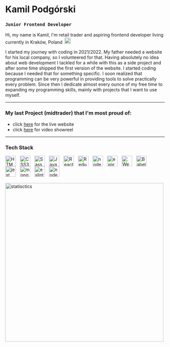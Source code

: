 # Kamil Podgórski

### **`Junior Frontend Developer`**

Hi, my name is Kamil, I'm retail trader and aspiring frontend developer living currently in Kraków, Poland <img style="display: inline-block; margin-left: 3px" width="20px" src="https://upload.wikimedia.org/wikipedia/en/1/12/Flag_of_Poland.svg">

I started my journey with coding in 2021/2022. My father needed a website for his local company, so I volunteered for that. Having absolutely no idea about web development I tackled for a while with this as a side project and after some time shipped the first version of the website. I started coding because I needed that for something specific. I soon realized that programming can be very powerful in providing tools to solve practically every problem. Since then I dedicate almost every ounce of my free time to expanding my programming skills, mainly with projects that I want to use myself.

---

### My last Project (midtrader) that I'm most proud of:

- click <a href="https://midtrader.fly.dev/">here</a> for the live website
- click <a href="https://midtrader.fly.dev/">here</a> for video showreel

---

### Tech Stack

<img align="left" alt="HTML5" title="HTML5" width="33px" style="padding-right:10px" src="https://cdn.jsdelivr.net/gh/devicons/devicon/icons/html5/html5-original.svg"/>
<img display="inline-block" align="left" alt="CSS3" title="CSS3" width="33px" style="padding-right:10px" src="https://cdn.jsdelivr.net/gh/devicons/devicon/icons/css3/css3-original.svg" />
<img align="left" alt="Sass" title="Sass" width="33px" style="padding-right:10px" src="https://cdn.jsdelivr.net/gh/devicons/devicon/icons/sass/sass-original.svg">
<img align="left" alt="JavaScript" title="JavaScript" width="33px" style="padding-right:10px" src="https://cdn.jsdelivr.net/gh/devicons/devicon/icons/javascript/javascript-original.svg">
<img align="left" alt="React" title="React" width="33px" style="padding-right:10px" src="https://cdn.jsdelivr.net/gh/devicons/devicon/icons/react/react-original.svg">
<img align="left" alt="Redux" title="Redux" width="33px" style="padding-right:10px" src="https://cdn.jsdelivr.net/gh/devicons/devicon/icons/redux/redux-original.svg" >
<img align="left" alt="node.js" title="node.js" width="33px" style="padding-right:10px" src="https://cdn.jsdelivr.net/gh/devicons/devicon/icons/nodejs/nodejs-original.svg">
<img align="left" alt="express.js" title="express.js" width="33px" style="padding-right:10px" src="https://cdn.jsdelivr.net/gh/devicons/devicon/icons/express/express-original.svg">
<img align="left" alt="Webpack" title="Webpack" width="33px" style="padding-right:10px" src="https://cdn.jsdelivr.net/gh/devicons/devicon/icons/webpack/webpack-original.svg">
<img align="left" alt="Babel" title="Babel" width="33px" style="padding-right:10px"  src="https://cdn.jsdelivr.net/gh/devicons/devicon/icons/babel/babel-original.svg">
<img align="left" alt="jest" title="jest" width="33px" style="padding-right:10px" src="https://cdn.jsdelivr.net/gh/devicons/devicon/icons/jest/jest-plain.svg">
<img align="left" alt="mongo db" title="mongo db" width="33px" style="padding-right:10px" src="https://cdn.jsdelivr.net/gh/devicons/devicon/icons/mongodb/mongodb-original.svg" >
<img align="left" alt="eslint" title="eslint" width="33px" style="padding-right:10px" src="https://cdn.jsdelivr.net/gh/devicons/devicon/icons/eslint/eslint-original.svg">
<img align="left" alt="node packaga manager" title="node packaga manager" width="33px" style="padding-right:10px" src="https://cdn.jsdelivr.net/gh/devicons/devicon/icons/npm/npm-original-wordmark.svg">

<br />
<br />
<br />

<img align="left" title="statisctics" style="margin-top:20px" width="500px" src="https://github-readme-stats.vercel.app/api/top-langs/?username=kamilp522&layout=compact&hide=php">
